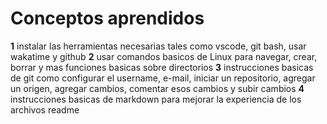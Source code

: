 # Conceptos aprendidos 

__1__ instalar las herramientas necesarias tales como vscode, git bash, usar wakatime y github
__2__ usar comandos basicos de Linux para navegar, crear, borrar y mas funciones basicas sobre directorios
__3__ instrucciones basicas de git como configurar el username, e-mail, iniciar un repositorio, agregar un origen, agregar cambios, comentar esos cambios y subir cambios
__4__ instrucciones basicas de markdown para mejorar la experiencia de los archivos readme

